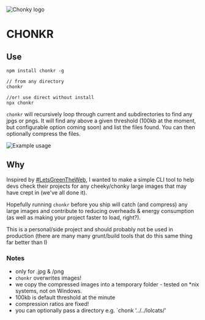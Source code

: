 ![Chonky logo](chonklogo.png 'CHONK')

# CHONKR

## Use

```
npm install chonkr -g

// from any directory
chonkr

//or! use direct without install
npx chonkr
```

`chonkr` will recursively loop through current and subdirectories to find any jpgs or pngs. It will find any above a given threshold (100kb at the moment, but configurable option coming soon) and list the files found. You can then optionally compress the files.

![Example usage](example.png 'Example')

## Why

Inspired by [#LetsGreenTheWeb](https://twitter.com/hashtag/LetsGreenTheWeb), I wanted to make a simple CLI tool to help devs check their projects for any cheeky/chonky large images that may have crept in (we've all done it).

Hopefully running `chonkr` before you ship will catch (and compress) any large images and contribute to reducing overheads & energy consumption (as well as making your project faster to load, right?).

This is a personal/side project and should probably not be used in production (there are many many grunt/build tools that do this same thing far better than I)

### Notes

- only for .jpg & /png
- `chonkr` overwrites images!
- we copy the compressed images into a temporary folder - tested on \*nix systems, not on Windows.
- 100kb is default threshold at the minute
- compression ratios are fixed!
- you can optionally pass a directory e.g. `chonk '../../lolcats/'
